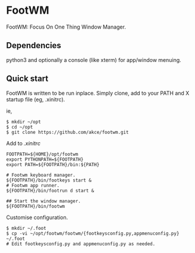 # FootWM

FootWM: Focus On One Thing Window Manager.

## Dependencies

python3 and optionally a console (like xterm) for app/window menuing.

## Quick start

FootWM is written to be run inplace. Simply clone, add to your PATH and X startup file (eg, .xinitrc).

ie,

```
$ mkdir ~/opt
$ cd ~/opt
$ git clone https://github.com/akce/footwm.git
```

Add to *.xinitrc*

```
FOOTPATH=${HOME}/opt/footwm
export PYTHONPATH=${FOOTPATH}
export PATH=${FOOTPATH}/bin:${PATH}

# Footwm keyboard manager.
${FOOTPATH}/bin/footkeys start &
# Footwm app runner.
${FOOTPATH}/bin/footrun d start &

## Start the window manager.
${FOOTPATH}/bin/footwm
```

Customise configuration.
```
$ mkdir ~/.foot
$ cp -vi ~/opt/footwm/footwm/{footkeysconfig.py,appmenuconfig.py} ~/.foot
# Edit footkeysconfig.py and appmenuconfig.py as needed.
```
